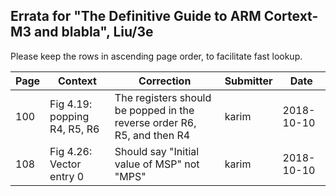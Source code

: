 ## Errata for "The Definitive Guide to ARM Cortext-M3 and blabla", Liu/3e
Please keep the rows in ascending page order, to facilitate fast lookup.

| Page | Context       | Correction    | Submitter | Date       |
|------|-----------------------------------------------------|-----------------------------------------------------|-----------|------------|
| 100  | Fig 4.19: popping R4, R5, R6  | The registers should be popped in the reverse order R6, R5, and then R4    | karim  | 2018-10-10 |
| 108  | Fig 4.26: Vector entry 0  | Should say "Initial value of MSP" not "MPS"    | karim  | 2018-10-10 |
